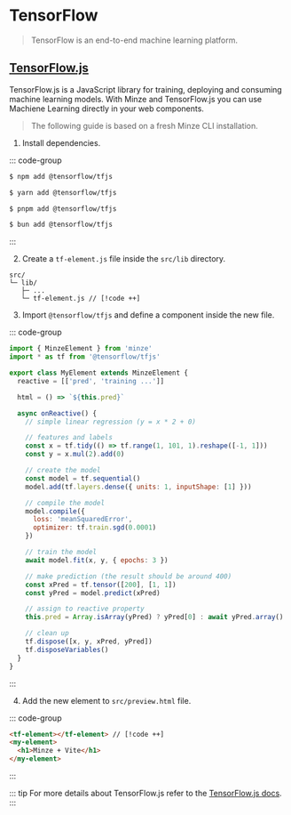 # TensorFlow

> TensorFlow is an end-to-end machine learning platform.

## [TensorFlow.js](https://www.tensorflow.org/js)

TensorFlow.js is a JavaScript library for training, deploying and consuming machine learning models. With Minze and TensorFlow.js you can use Machiene Learning directly in your web components.

> The following guide is based on a fresh Minze CLI installation.

1. Install dependencies.

::: code-group

```bash [npm]
$ npm add @tensorflow/tfjs
```

```bash [yarn]
$ yarn add @tensorflow/tfjs
```

```bash [pnpm]
$ pnpm add @tensorflow/tfjs
```

```bash [bun]
$ bun add @tensorflow/tfjs
```

:::

2. Create a `tf-element.js` file inside the `src/lib` directory.

```
src/
└─ lib/
   ├─ ...
   └─ tf-element.js // [!code ++]
```

3. Import `@tensorflow/tfjs` and define a component inside the new file.

::: code-group

<!-- prettier-ignore-start -->
```js [src/lib/tf-element.js]
import { MinzeElement } from 'minze'
import * as tf from '@tensorflow/tfjs'

export class MyElement extends MinzeElement {
  reactive = [['pred', 'training ...']]

  html = () => `${this.pred}`

  async onReactive() {
    // simple linear regression (y = x * 2 + 0)

    // features and labels
    const x = tf.tidy(() => tf.range(1, 101, 1).reshape([-1, 1]))
    const y = x.mul(2).add(0)

    // create the model
    const model = tf.sequential()
    model.add(tf.layers.dense({ units: 1, inputShape: [1] }))

    // compile the model
    model.compile({
      loss: 'meanSquaredError',
      optimizer: tf.train.sgd(0.0001)
    })

    // train the model
    await model.fit(x, y, { epochs: 3 })

    // make prediction (the result should be around 400)
    const xPred = tf.tensor([200], [1, 1])
    const yPred = model.predict(xPred)

    // assign to reactive property
    this.pred = Array.isArray(yPred) ? yPred[0] : await yPred.array()

    // clean up
    tf.dispose([x, y, xPred, yPred])
    tf.disposeVariables()
  }
}
```

:::

4. Add the new element to `src/preview.html` file.

::: code-group

<!-- prettier-ignore-start -->
```html [src/preview.html]
<tf-element></tf-element> // [!code ++]
<my-element>
  <h1>Minze + Vite</h1>
</my-element>
```
<!-- prettier-ignore-end -->

:::

::: tip
For more details about TensorFlow.js refer to the [TensorFlow.js docs](https://www.tensorflow.org/js).
:::
